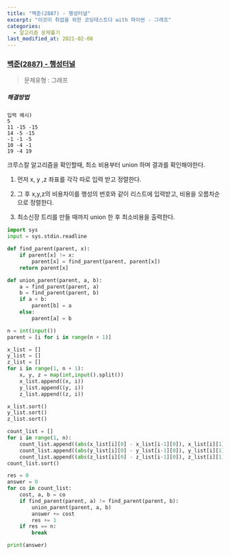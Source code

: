 ```yaml
---
title: "백준(2887) - 행성터널"
excerpt: "이것이 취업을 위한 코딩테스트다 with 파이썬 - 그래프"
categories:
  - 알고리즘 문제풀기
last_modified_at: 2021-02-08
---
```


### [백준(2887) - 행성터널](https://www.acmicpc.net/problem/2887)

> 문제유형 : 그래프

##### 해결방법 

```
입력 예시)
5
11 -15 -15
14 -5 -15
-1 -1 -5
10 -4 -1
19 -4 19
```

크루스칼 알고리즘을 확인할때, 최소 비용부터 union 하며 결과를 확인해야한다.

1. 먼저 x, y ,z 좌표를 각각 따로 입력 받고 정렬한다.

2. 그 후 x,y,z의 비용차이를 행성의 번호와 같이 리스트에 입력받고, 비용을 오름차순으로 정렬한다.

3. 최소신장 트리를 만들 때까지 union 한 후 최소비용을 출력한다.

```python
import sys
input = sys.stdin.readline

def find_parent(parent, x):
    if parent[x] != x:
        parent[x] = find_parent(parent, parent[x])
    return parent[x]

def union_parent(parent, a, b):
    a = find_parent(parent, a)
    b = find_parent(parent, b)
    if a < b:
        parent[b] = a
    else:
        parent[a] = b

n = int(input())
parent = [i for i in range(n + 1)]

x_list = []
y_list = []
z_list = []
for i in range(1, n + 1):
    x, y, z = map(int,input().split())
    x_list.append((x, i))
    y_list.append((y, i))
    z_list.append((z, i))

x_list.sort()
y_list.sort()
z_list.sort()

count_list = []
for i in range(1, n):
    count_list.append((abs(x_list[i][0] - x_list[i-1][0]), x_list[i][1], x_list[i-1][1]))
    count_list.append((abs(y_list[i][0] - y_list[i-1][0]), y_list[i][1], y_list[i-1][1]))
    count_list.append((abs(z_list[i][0] - z_list[i-1][0]), z_list[i][1], z_list[i-1][1]))
count_list.sort()

res = 0
answer = 0
for co in count_list:
    cost, a, b = co
    if find_parent(parent, a) != find_parent(parent, b):
        union_parent(parent, a, b)
        answer += cost
        res += 1
    if res == n:
        break

print(answer)
```